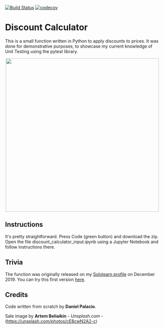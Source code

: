 [![Build Status](https://travis-ci.com/palaciodaniel/discount_calculator.svg?branch=master)](https://travis-ci.com/palaciodaniel/discount_calculator)
[![codecov](https://codecov.io/gh/palaciodaniel/discount-calculator/branch/master/graph/badge.svg)](https://codecov.io/gh/palaciodaniel/discount-calculator)

# Discount Calculator
This is a small function written in Python to apply discounts to prices. It was done for demonstrative purposes, to showcase my current knowledge of Unit Testing using the pytest library.

<p align="center"> 
<img src="https://images.unsplash.com/photo-1561069934-eee225952461?ixlib=rb-1.2.1&ixid=eyJhcHBfaWQiOjEyMDd9&auto=format&fit=crop&w=750&q=80" width="500">
</p>

## Instructions
It's pretty straightforward. Press Code (green button) and download the zip. Open the file discount_calculator_input.ipynb using a Jupyter Notebook and follow instructions there. 

## Trivia

The function was originally released on my [Sololearn profile](https://www.sololearn.com/Profile/13506786) on December 2019. You can try this first version [here](https://code.sololearn.com/cK6Lt85j1X6l/#py).

## Credits
Code written from scratch by **Daniel Palacio**.

Sale image by **Artem Beliaikin** - *Unsplash.com* - (https://unsplash.com/photos/cE8cwN2A2-c)
